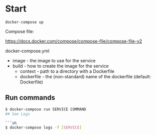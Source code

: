 # Start

```
docker-compose up
```

Compose file:

https://docs.docker.com/compose/compose-file/compose-file-v2

docker-compose.yml

* image - the image to use for the service
* build - how to create the image for the service
  * context - path to a directory with a Dockerfile
  * dockerfile - the (non-standard) name of the dockerfile (default: Dockerfile)

## Run commands

```sh
$ docker-compose run SERVICE COMMAND
## See Logs

```sh
$ docker-compose logs -f [SERVICE]
```
